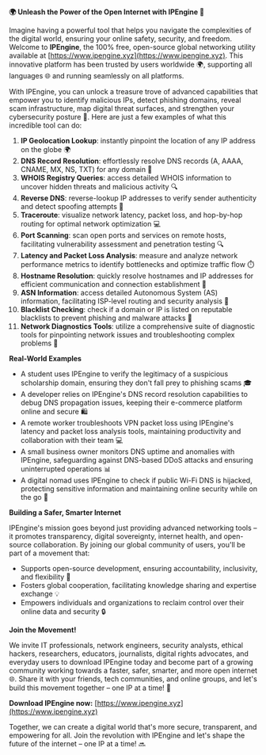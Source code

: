 **🌍 Unleash the Power of the Open Internet with IPEngine 🚀**

Imagine having a powerful tool that helps you navigate the complexities of the digital world, ensuring your online safety, security, and freedom. Welcome to **IPEngine**, the 100% free, open-source global networking utility available at [https://www.ipengine.xyz](https://www.ipengine.xyz). This innovative platform has been trusted by users worldwide 🌍, supporting all languages 🌐 and running seamlessly on all platforms.

With IPEngine, you can unlock a treasure trove of advanced capabilities that empower you to identify malicious IPs, detect phishing domains, reveal scam infrastructure, map digital threat surfaces, and strengthen your cybersecurity posture 🔐. Here are just a few examples of what this incredible tool can do:

1. **IP Geolocation Lookup**: instantly pinpoint the location of any IP address on the globe 🌍
2. **DNS Record Resolution**: effortlessly resolve DNS records (A, AAAA, CNAME, MX, NS, TXT) for any domain 📡
3. **WHOIS Registry Queries**: access detailed WHOIS information to uncover hidden threats and malicious activity 🔍
4. **Reverse DNS**: reverse-lookup IP addresses to verify sender authenticity and detect spoofing attempts 🚫
5. **Traceroute**: visualize network latency, packet loss, and hop-by-hop routing for optimal network optimization 💻
6. **Port Scanning**: scan open ports and services on remote hosts, facilitating vulnerability assessment and penetration testing 🔍
7. **Latency and Packet Loss Analysis**: measure and analyze network performance metrics to identify bottlenecks and optimize traffic flow ⏱️
8. **Hostname Resolution**: quickly resolve hostnames and IP addresses for efficient communication and connection establishment 📡
9. **ASN Information**: access detailed Autonomous System (AS) information, facilitating ISP-level routing and security analysis 🔑
10. **Blacklist Checking**: check if a domain or IP is listed on reputable blacklists to prevent phishing and malware attacks 🚫
11. **Network Diagnostics Tools**: utilize a comprehensive suite of diagnostic tools for pinpointing network issues and troubleshooting complex problems 🔧

**Real-World Examples**

* A student uses IPEngine to verify the legitimacy of a suspicious scholarship domain, ensuring they don't fall prey to phishing scams 🎓
* A developer relies on IPEngine's DNS record resolution capabilities to debug DNS propagation issues, keeping their e-commerce platform online and secure 🛍️
* A remote worker troubleshoots VPN packet loss using IPEngine's latency and packet loss analysis tools, maintaining productivity and collaboration with their team 💻
* A small business owner monitors DNS uptime and anomalies with IPEngine, safeguarding against DNS-based DDoS attacks and ensuring uninterrupted operations 📊
* A digital nomad uses IPEngine to check if public Wi-Fi DNS is hijacked, protecting sensitive information and maintaining online security while on the go 🚀

**Building a Safer, Smarter Internet**

IPEngine's mission goes beyond just providing advanced networking tools – it promotes transparency, digital sovereignty, internet health, and open-source collaboration. By joining our global community of users, you'll be part of a movement that:

* Supports open-source development, ensuring accountability, inclusivity, and flexibility 🤝
* Fosters global cooperation, facilitating knowledge sharing and expertise exchange 💡
* Empowers individuals and organizations to reclaim control over their online data and security 🔒

**Join the Movement!**

We invite IT professionals, network engineers, security analysts, ethical hackers, researchers, educators, journalists, digital rights advocates, and everyday users to download IPEngine today and become part of a growing community working towards a faster, safer, smarter, and more open internet 🌐. Share it with your friends, tech communities, and online groups, and let's build this movement together – one IP at a time! 🔑

**Download IPEngine now:** [https://www.ipengine.xyz](https://www.ipengine.xyz)

Together, we can create a digital world that's more secure, transparent, and empowering for all. Join the revolution with IPEngine and let's shape the future of the internet – one IP at a time! 🔜